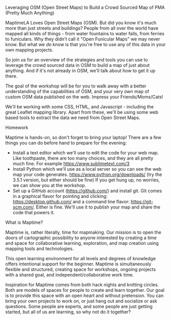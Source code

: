 Leveraging OSM (Open Street Maps) to Build a Crowd Sourced Map of PMA (Pretty
Much Anything)

MaptimeLA Loves Open Street Maps (OSM). But did you know it's much more
than just streets and buildings? People from all over the world have
mapped all kinds of things - from water fountains to water falls, from
ferries to funiculars. Why they didn't call it "Open Funicular Maps" we
may never know. But what we *do* know is that you're free to use any of
this data in your own mapping projects.

So join us for an overview of the strategies and tools you can use to
leverage the crowd sourced data in OSM to build a map of just about
anything. And if it's not already in OSM, we'll talk about how to get it
up there.

The goal of the workshop will be for you to walk away with a better
understanding of the capabilities of OSM, and your very own map of
custom OSM data published on the web. Impress your Friends/Moms/Cats!

We'll be working with some CSS, HTML, and Javascript - including the
great Leaflet mapping library. Apart from these, we'll be using some web
based tools to extract the data we need from Open Street Maps.

Homework

Maptime is hands-on, so don't forget to bring your laptop! There are a
few things you can do before hand to prepare for the evening:

- Install a text editor which we'll use to edit the code for your web
  map. Like toothpaste, there are too many choices, and they are all
  pretty much fine. For example https://www.sublimetext.com/3
- Install Python which we'll use as a local server so you can see the
  web map your code generates. https://www.python.org/downloads/ (try
  the 3.5.1 version, but either should be fine)
  If you get hung up, no worries, we can show you at the workshop.
- Set up a GitHub account (https://github.com/) and install git. Git
  comes in a graphical flavor for pointing and clicking: https://desktop.github.com/
  and a command line flavor: https://git-scm.com/. Either is fine.
  We'll use it to publish your map and share the code that powers it.

What is Maptime?

Maptime is, rather literally, time for mapmaking. Our mission is to open
the doors of cartographic possibility to anyone interested by creating a
time and space for collaborative learning, exploration, and map creation
using mapping tools and technologies.

This open learning environment for all levels and degrees of knowledge
offers intentional support for the beginner. Maptime is simultaneously
flexible and structured, creating space for workshops, ongoing projects
with a shared goal, and independent/collaborative work time.

Inspiration for Maptime comes from both hack nights and knitting
circles. Both are models of spaces for people to create and learn
together. Our goal is to provide this space with an open heart and
without pretension. You can bring your own projects to work on, or just
hang out and socialize or ask questions. Some people are experts, and
some people are just getting started, but all of us are learning, so why
not do it together?

